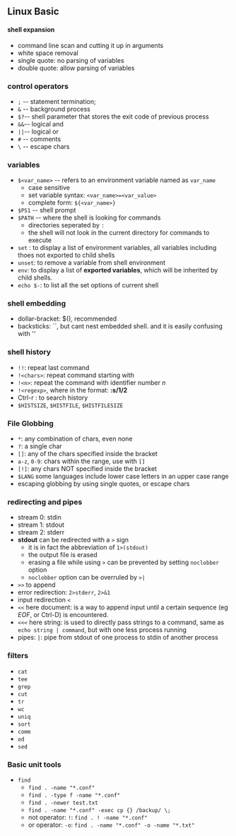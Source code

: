 ## Linux Basic
#### shell expansion
- command line scan and cutting it up in arguments
- white space removal
- single quote: no parsing of variables
- double quote: allow parsing of variables

### control operators
- `;` -- statement termination;
- `&` -- background process
- `$?`-- shell parameter that stores the exit code of previous process
- `&&`-- logical and
- `||`-- logical or
- `#` -- comments
- `\` -- escape chars
### variables
- `$<var_name>` -- refers to an environment variable named as `var_name`
    - case sensitive
    - set variable syntax: `<var_name>=<var_value>`
    - complete form: `${<var_name>}`
- `$PS1` -- shell prompt
- `$PATH` -- where the shell is looking for commands
    - directories seperated by `:`
    - the shell will not look in the current directory for commands to execute
- `set` : to display a list of environment variables, all variables including thoes not exported to child shells
- `unset`: to remove a variable from shell environment
- `env`: to display a list of **exported variables**, which will be inherited by child shells.
- `echo $-`: to list all the set options of current shell

### shell embedding
- dollar-bracket: $(), recommended
- backsticks: ``, but cant nest embedded shell. and it is easily confusing with ''

### shell history
- `!!`: repeat last command
- `!<chars>`: repeat command starting with <chars>
- `!<n>`: repeat the command with identifier number *n*
- `!<regexp>`, where <regexp> in the format: **<chars>:s/1/2**
- Ctrl-r : to search history
- `$HISTSIZE`, `$HISTFILE`, `$HISTFILESIZE`

### File Globbing
- `*`: any combination of chars, even none
- `?`: a single char
- `[]`: any of the chars specified inside the bracket
- `a-z`, `0-9`: chars within the range, use with `[]`
- `[!]`: any chars NOT specified inside the bracket
- `$LANG` some languages include lower case letters in an upper case range
- escaping globbing by using single quotes, or escape chars

### redirecting and pipes
- stream 0: stdin
- stream 1: stdout
- stream 2: stderr
- **stdout** can be redirected with a `>` sign
    - it is in fact the abbreviation of `1>(stdout)`
    - the output file is erased
    - erasing a file while using `>` can be prevented by setting `noclobber` option
    - `noclobber` option can be overruled by `>|`
- `>>` to append
- error redirection: `2>stderr`, `2>&1`
- input redirection `<`
- `<<` here document: is a way to append input until a certain sequence (eg *EOF*, or Ctrl-D) is encountered.
- `<<<` here string: is used to directly pass strings to a command, same as `echo string | command`, but with one less process running
- pipes: `|`: pipe from stdout of one process to stdin of another process

### filters
- `cat`
- `tee`
- `grep`
- `cut`
- `tr`
- `wc`
- `uniq`
- `sort`
- `comm`
- `od`
- `sed`

### Basic unit tools
- `find`
    - `find . -name "*.conf"`
    - `find . -type f -name "*.conf"`
    - `find . -newer test.txt`
    - `find . -name "*.conf" -exec cp {} /backup/ \;`
    - not operator: `!`: `find . ! -name "*.conf"`
    - or operator: `-o`: `find . -name "*.conf" -o -name "*.txt"`






